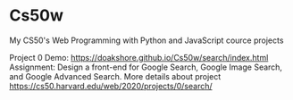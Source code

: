 # Cs50w
My CS50's Web Programming with Python and JavaScript cource projects


Project 0 Demo: https://doakshore.github.io/Cs50w/search/index.html
Assignment: 
Design a front-end for Google Search, Google Image Search, and Google Advanced Search. More details about project https://cs50.harvard.edu/web/2020/projects/0/search/
